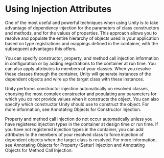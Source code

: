 # Using Injection Attributes
One of the most useful and powerful techniques when using Unity is to take advantage of dependency injection for the parameters of class constructors and methods, and for the values of properties. This approach allows you to resolve and populate the entire hierarchy of objects used in your application based on type registrations and mappings defined in the container, with the subsequent advantages this offers.

You can specify constructor, property, and method call injection information in configuration or by adding registrations to the container at run time. You can also apply attributes to members of your classes. When you resolve these classes through the container, Unity will generate instances of the dependent objects and wire up the target class with these instances.

Unity performs constructor injection automatically on resolved classes, choosing the most complex constructor and populating any parameters for which you do not provide values when it constructs the object. You can also specify which constructor Unity should use to construct the object. For more information, see Annotating Objects for Constructor Injection.

Property and method call injection do not occur automatically unless you have registered injection types in the container at design time or run time. If you have not registered injection types in the container, you can add attributes to the members of your resolved class to force injection of dependent objects when the target class is resolved. For more information, see Annotating Objects for Property (Setter) Injection and Annotating Objects for Method Call Injection.